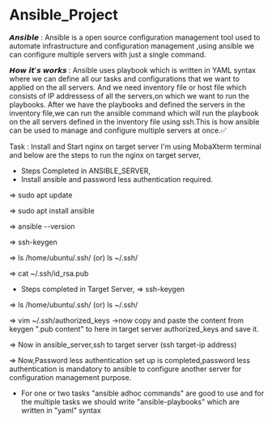 # Ansible_Project

𝘼𝙣𝙨𝙞𝙗𝙡𝙚 : 
Ansible is a open source configuration management tool used to automate infrastructure and configuration management ,using ansible we can configure multiple servers with just a single command. 

𝙃𝙤𝙬 𝙞𝙩'𝙨 𝙬𝙤𝙧𝙠𝙨 :
Ansible uses playbook which is written in YAML syntax where we can define all our tasks and configurations that we want to applied on the all servers.
And we need inventory file or host file which consists of IP addressess of all the servers,on which we want to run the playbooks.
After we have the playbooks and defined the servers in the inventory file,we can run the ansible command which will run the playbook on the all servers defined in the inventory file using ssh.This is how ansible can be used to manage and configure multiple servers at once.✅



Task : Install and Start nginx on target server
I'm using MobaXterm terminal and below are the steps to run the nginx on target server,
* Steps Completed in ANSIBLE_SERVER,
* Install ansible and password less authentication required.
  
=> sudo apt update 

=> sudo apt install ansible

=> ansible --version 

=> ssh-keygen

=> ls /home/ubuntu/.ssh/ (or) ls ~/.ssh/

=> cat ~/.ssh/id_rsa.pub

* Steps completed in Target Server,
=> ssh-keygen

=>  ls /home/ubuntu/.ssh/ (or) ls ~/.ssh/

=> vim ~/.ssh/authorized_keys ->now copy and paste the content from keygen ".pub content" to here in target server authorized_keys and save it.

=> Now in ansible_server,ssh to target server (ssh target-ip address)

=> Now,Password less authentication set up is completed,password less authentication is mandatory to ansible to configure another server for configuration management purpose.

* For one or two tasks "ansible adhoc commands" are good to use and for the multiple tasks we should write "ansible-playbooks" which are written in "yaml" syntax
